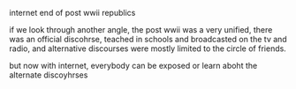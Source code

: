 internet end of post wwii republics

if we look through another angle, the post wwii was a very unified, there was an official discohrse, teached in schools and broadcasted on the tv and radio, and alternative discourses were mostly limited to the circle of friends.

but now with internet, everybody can be exposed or learn aboht the alternate discoyhrses
